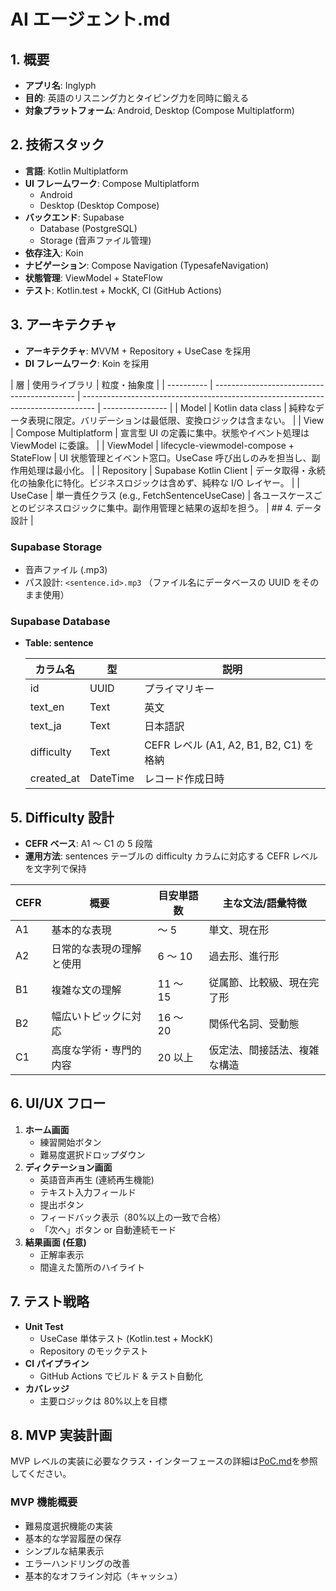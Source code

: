 # AI エージェント.md

## 1. 概要

- **アプリ名**: Inglyph
- **目的**: 英語のリスニング力とタイピング力を同時に鍛える
- **対象プラットフォーム**: Android, Desktop (Compose Multiplatform)

## 2. 技術スタック

- **言語**: Kotlin Multiplatform
- **UI フレームワーク**: Compose Multiplatform
  - Android
  - Desktop (Desktop Compose)
- **バックエンド**: Supabase
  - Database (PostgreSQL)
  - Storage (音声ファイル管理)
- **依存注入**: Koin
- **ナビゲーション**: Compose Navigation (TypesafeNavigation)
- **状態管理**: ViewModel + StateFlow
- **テスト**: Kotlin.test + MockK, CI (GitHub Actions)

## 3. アーキテクチャ

- **アーキテクチャ**: MVVM + Repository + UseCase を採用
- **DI フレームワーク**: Koin を採用

| 層         | 使用ライブラリ                              | 粒度・抽象度                                                                      |
| ---------- | ------------------------------------------- | --------------------------------------------------------------------------------- | ---------------- |
| Model      | Kotlin data class                           | 純粋なデータ表現に限定。バリデーションは最低限、変換ロジックは含まない。          |
| View       | Compose Multiplatform                       | 宣言型 UI の定義に集中。状態やイベント処理は ViewModel に委譲。                   |
| ViewModel  | lifecycle-viewmodel-compose + StateFlow     | UI 状態管理とイベント窓口。UseCase 呼び出しのみを担当し、副作用処理は最小化。     |
| Repository | Supabase Kotlin Client                      | データ取得・永続化の抽象化に特化。ビジネスロジックは含めず、純粋な I/O レイヤー。 |
| UseCase    | 単一責任クラス (e.g., FetchSentenceUseCase) | 各ユースケースごとのビジネスロジックに集中。副作用管理と結果の返却を担う。        | ## 4. データ設計 |

### Supabase Storage

- 音声ファイル (.mp3)
- パス設計: `<sentence.id>.mp3` （ファイル名にデータベースの UUID をそのまま使用）

### Supabase Database

- **Table: sentence**

  | カラム名   | 型       | 説明                                    |
  | ---------- | -------- | --------------------------------------- |
  | id         | UUID     | プライマリキー                          |
  | text_en    | Text     | 英文                                    |
  | text_ja    | Text     | 日本語訳                                |
  | difficulty | Text     | CEFR レベル (A1, A2, B1, B2, C1) を格納 |
  | created_at | DateTime | レコード作成日時                        |

## 5. Difficulty 設計

- **CEFR ベース**: A1 ～ C1 の 5 段階
- **運用方法**: sentences テーブルの difficulty カラムに対応する CEFR レベルを文字列で保持

| CEFR | 概要                     | 目安単語数 | 主な文法/語彙特徴            |
| ---- | ------------------------ | ---------- | ---------------------------- |
| A1   | 基本的な表現             | ～ 5       | 単文、現在形                 |
| A2   | 日常的な表現の理解と使用 | 6 ～ 10    | 過去形、進行形               |
| B1   | 複雑な文の理解           | 11 ～ 15   | 従属節、比較級、現在完了形   |
| B2   | 幅広いトピックに対応     | 16 ～ 20   | 関係代名詞、受動態           |
| C1   | 高度な学術・専門的内容   | 20 以上    | 仮定法、間接話法、複雑な構造 |

## 6. UI/UX フロー

1. **ホーム画面**
   - 練習開始ボタン
   - 難易度選択ドロップダウン
2. **ディクテーション画面**
   - 英語音声再生 (連続再生機能)
   - テキスト入力フィールド
   - 提出ボタン
   - フィードバック表示（80%以上の一致で合格）
   - 「次へ」ボタン or 自動連続モード
3. **結果画面 (任意)**
   - 正解率表示
   - 間違えた箇所のハイライト

## 7. テスト戦略

- **Unit Test**
  - UseCase 単体テスト (Kotlin.test + MockK)
  - Repository のモックテスト
- **CI パイプライン**
  - GitHub Actions でビルド & テスト自動化
- **カバレッジ**
  - 主要ロジックは 80%以上を目標

## 8. MVP 実装計画

MVP レベルの実装に必要なクラス・インターフェースの詳細は[PoC.md](./PoC.md)を参照してください。

### MVP 機能概要

- 難易度選択機能の実装
- 基本的な学習履歴の保存
- シンプルな結果表示
- エラーハンドリングの改善
- 基本的なオフライン対応（キャッシュ）
